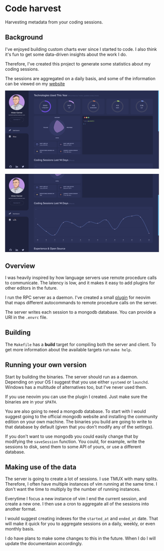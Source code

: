 # Code harvest
Harvesting metadata from your coding sessions.

## Background
I've enjoyed building custom charts ever since I started to code. I also think
it's fun to get some data-driven insights about the work I do.

Therefore, I've created this project to generate some statistics about my
coding sessions.

The sessions are aggregated on a daily basis, and some of the information can be
viewed on my [website](https://conner.dev)

![Screenshot of website](./screenshots/website1.png)

![Screenshot of website](./screenshots/website2.png)

## Overview
I was heavily inspired by how language servers use remote procedure calls to
communicate. The latency is low, and it makes it easy to add plugins for other
editors in the future.

I run the RPC server as a daemon. I've created a small [plugin](https://github.com/creativecreature/vim-code-harvest) for neovim that
maps different autocommands to remote procedure calls on the server.

The server writes each session to a mongodb database. You can provide a URI in
the `.envrc` file.

## Building
The `Makefile` has a **build** target for compiling both the server and client.
To get more information about the available targets run `make help`.

## Running your own version
Start by building the binaries. The server should run as a daemon. Depending on
your OS I suggest that you use either `systemd` or `launchd`. Windows has a
multitude of alternatives too, but I've never used them.

If you use neovim you can use the plugin I created. Just make sure the binaries
are in your `$PATH`.

You are also going to need a mongodb database. To start with I would suggest
going to the official mongodb website and installing the community edition on
your own machine. The binaries you build are going to write to that database by
default (given that you don't modify any of the settings).

If you don't want to use mongodb you could easily change that by modifying the
`saveSession` function. You could, for example, write the sessions to disk, send
them to some API of yours, or use a different database.

## Making use of the data
The server is going to create a lot of sessions. I use TMUX with many splits.
Therefore, I often have multiple instances of vim running at the same time. I
don't want the time to multiply by the number of running instances.

Everytime I focus a new instance of vim I end the current session, and create a
new one. I then use a cron to aggregate all of the sessions into another
format.

I would suggest creating indexes for the `started_at` and `ended_at` date. That
will make it quick for you to aggregate sessions on a daily, weekly, or even
monthly basis.

I do have plans to make some changes to this in the future. When I do I will
update the documentaion accordingly.

